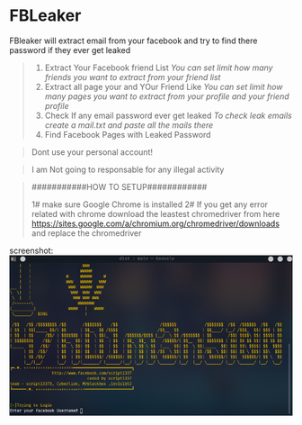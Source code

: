 # FBLeaker
FBleaker will extract email from your facebook and try to find there password if they ever get leaked

>1. Extract Your Facebook friend List
>*You can set limit how many friends you want to extract from your friend list*
>2. Extract all page your and YOur Friend Like
>*You can set limit how many pages you want to extract from your profile and your friend profile*
>3. Check If any email password ever get leaked
>*To check leak emails create a mail.txt and paste all the mails there*
>4. Find Facebook Pages with Leaked Password

>Dont use your personal account!

>I am Not going to responsable for any illegal activity

>###########HOW TO SETUP############
>
> 1# make sure Google Chrome is installed 
> 2# If you get any error related with chrome download the leastest chromedriver from here https://sites.google.com/a/chromium.org/chromedriver/downloads and replace the chromedriver

screenshot: 
![alt text](https://github.com/ScRiPt1337/FBLeaker/blob/master/root1x.png "screenshot")


